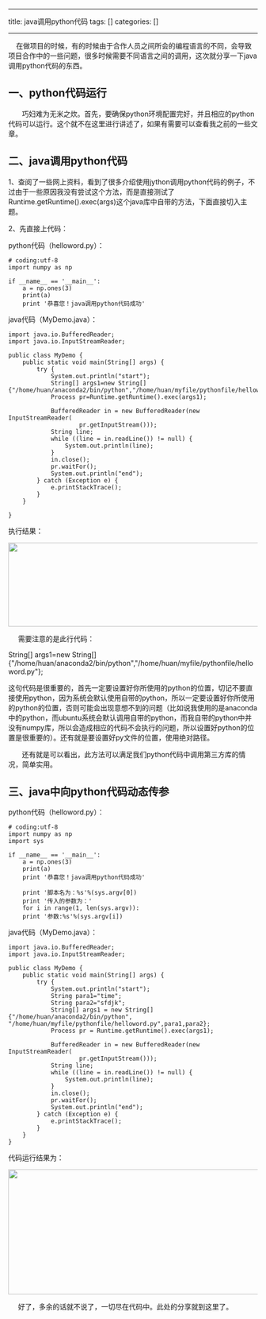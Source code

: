 
--- 
title:  java调用python代码 
tags: []
categories: [] 

---
    在做项目的时候，有的时候由于合作人员之间所会的编程语言的不同，会导致项目合作中的一些问题，很多时候需要不同语言之间的调用，这次就分享一下java调用python代码的东西。

## 一、python代码运行

       巧妇难为无米之炊。首先，要确保python环境配置完好，并且相应的python代码可以运行。这个就不在这里进行讲述了，如果有需要可以查看我之前的一些文章。

## 二、java调用python代码

1、查阅了一些网上资料，看到了很多介绍使用jython调用python代码的例子，不过由于一些原因我没有尝试这个方法，而是直接测试了Runtime.getRuntime().exec(args)这个java库中自带的方法，下面直接切入主题。

2、先直接上代码：

python代码（helloword.py）：

```
# coding:utf-8
import numpy as np
 
if __name__ == '__main__':
    a = np.ones(3)
    print(a)
    print '恭喜您！java调用python代码成功'

```

java代码（MyDemo.java）：

```
import java.io.BufferedReader;
import java.io.InputStreamReader;

public class MyDemo {
    public static void main(String[] args) {
        try {
            System.out.println("start");
            String[] args1=new String[]{"/home/huan/anaconda2/bin/python","/home/huan/myfile/pythonfile/helloword.py"};
            Process pr=Runtime.getRuntime().exec(args1);

            BufferedReader in = new BufferedReader(new InputStreamReader(
                    pr.getInputStream()));
            String line;
            while ((line = in.readLine()) != null) {
                System.out.println(line);
            }
            in.close();
            pr.waitFor();
            System.out.println("end");
        } catch (Exception e) {
            e.printStackTrace();
        }
    }

}

```

执行结果：

<img alt="" class="has" height="169" src="https://img-blog.csdn.net/20180902162004628?watermark/2/text/aHR0cHM6Ly9ibG9nLmNzZG4ubmV0L3FxXzI5ODgzNTkx/font/5a6L5L2T/fontsize/400/fill/I0JBQkFCMA==/dissolve/70" width="609">

     需要注意的是此行代码：

String[] args1=new String[]{"/home/huan/anaconda2/bin/python","/home/huan/myfile/pythonfile/helloword.py"};

这句代码是很重要的，首先一定要设置好你所使用的python的位置，切记不要直接使用python，因为系统会默认使用自带的python，所以一定要设置好你所使用的python的位置，否则可能会出现意想不到的问题（比如说我使用的是anaconda中的python，而ubuntu系统会默认调用自带的python，而我自带的python中并没有numpy库，所以会造成相应的代码不会执行的问题，所以设置好python的位置是很重要的）。还有就是要设置好py文件的位置，使用绝对路径。

       还有就是可以看出，此方法可以满足我们python代码中调用第三方库的情况，简单实用。

## 三、java中向python代码动态传参

python代码（helloword.py）：

```
# coding:utf-8
import numpy as np
import sys
 
if __name__ == '__main__':
    a = np.ones(3)
    print(a)
    print '恭喜您！java调用python代码成功'
    
    print '脚本名为：%s'%(sys.argv[0])
    print '传入的参数为：'
    for i in range(1, len(sys.argv)):
	print '参数:%s'%(sys.argv[i])

```

java代码（MyDemo.java）：

```
import java.io.BufferedReader;
import java.io.InputStreamReader;

public class MyDemo {
    public static void main(String[] args) {
        try {
            System.out.println("start");
            String para1="time";
            String para2="sfdjk";
            String[] args1 = new String[]{"/home/huan/anaconda2/bin/python", "/home/huan/myfile/pythonfile/helloword.py",para1,para2};
            Process pr = Runtime.getRuntime().exec(args1);

            BufferedReader in = new BufferedReader(new InputStreamReader(
                    pr.getInputStream()));
            String line;
            while ((line = in.readLine()) != null) {
                System.out.println(line);
            }
            in.close();
            pr.waitFor();
            System.out.println("end");
        } catch (Exception e) {
            e.printStackTrace();
        }
    }
}

```

代码运行结果为：

<img alt="" class="has" height="252" src="https://img-blog.csdn.net/20180902164436203?watermark/2/text/aHR0cHM6Ly9ibG9nLmNzZG4ubmV0L3FxXzI5ODgzNTkx/font/5a6L5L2T/fontsize/400/fill/I0JBQkFCMA==/dissolve/70" width="589">

     好了，多余的话就不说了，一切尽在代码中。此处的分享就到这里了。
